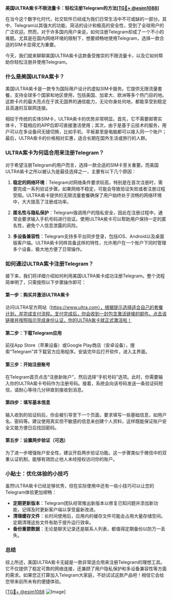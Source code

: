 **美国ULTRA紫卡不限流量卡：轻松注册Telegram的方法[[TG💪+ @esim1088](https://t.me/s/esim1088)]**

在当今这个数字化时代，社交软件已经成为我们日常生活中不可或缺的一部分。其中，Telegram以其强大的功能、简洁的设计和极高的安全性，受到了全球用户的广泛欢迎。然而，对于许多国内用户来说，如何注册Telegram却成了一个不小的难题。尤其是在国内网络环境的限制下，想要顺畅地使用Telegram，选择一款合适的SIM卡显得尤为重要。

今天，我们就来聊聊美国ULTRA紫卡这款备受推崇的不限流量卡，以及它如何帮助你轻松注册并使用Telegram。

### 什么是美国ULTRA紫卡？

美国ULTRA紫卡是一款专为国际用户设计的虚拟SIM卡服务。它提供无限流量套餐，支持全球多个国家和地区使用，包括美国、加拿大、欧洲等多个热门目的地。这款卡片的最大亮点在于其无国界的通信能力，无论你身处何地，都能享受到稳定且高速的互联网连接。

相较于传统的实体SIM卡，ULTRA紫卡的优势非常明显。首先，它不需要邮寄实体卡，下载相应的APP后即可直接激活使用；其次，由于是基于云技术的服务，用户可以在多设备间无缝切换，比如手机、平板甚至是电脑都可以接入同一个账户；最后，ULTRA紫卡的价格相对实惠，适合长期在国外生活或旅行的人群。

### ULTRA紫卡为何适合用来注册Telegram？

对于希望注册Telegram的用户而言，选择一款合适的SIM卡至关重要。而美国ULTRA紫卡之所以被认为是最佳选择之一，主要有以下几个原因：

1. **稳定的网络环境**：Telegram对网络条件要求较高，特别是在首次注册时，需要完成一系列验证步骤。如果网络不稳定，可能会导致验证失败或者注册过程受阻。ULTRA紫卡提供的无限流量套餐确保了用户始终处于流畅的网络环境中，大大提高了注册成功率。

2. **匿名性与隐私保护**：Telegram强调用户的隐私安全，因此在注册过程中，通常会要求输入手机号码进行验证。使用ULTRA紫卡可以帮助用户保持一定的匿名性，避免个人信息泄露的风险。

3. **多设备兼容性**：Telegram支持多平台同步登录，包括iOS、Android以及桌面版客户端。ULTRA紫卡同样具备这样的特性，允许用户在一个账户下同时管理多个设备，极大地方便了日常操作。

### 如何通过ULTRA紫卡注册Telegram？

接下来，我们将详细介绍如何利用美国ULTRA紫卡成功注册Telegram。整个流程简单明了，只需按照以下步骤操作即可：

#### 第一步：购买并激活ULTRA紫卡

访问ULTRA官方网站（https://www.ultra.com），根据提示选择适合自己的套餐计划，并完成支付流程。支付完成后，你会收到一封包含激活链接的邮件。点击该链接并按照指示完成身份认证，你的ULTRA紫卡就正式激活啦！

#### 第二步：下载Telegram应用

前往App Store（苹果设备）或Google Play商店（安卓设备），搜索“Telegram”并下载官方应用程序。安装完毕后打开软件，进入主界面。

#### 第三步：开始注册账号

在Telegram首页点击“注册新账户”，然后选择“手机号码”选项。此时，你需要输入你的ULTRA紫卡号码作为注册号码。接着，系统会向该号码发送一条验证码短信，请耐心等待几分钟直到接收到消息。

#### 第四步：填写基本信息

输入收到的验证码后，你会被引导至下一个页面，要求填写一些基础信息，如用户名、密码等。建议使用真实但不敏感的信息来创建个人资料，这样既能保证账户安全又能方便日后找回密码。

#### 第五步：设置两步验证（可选）

为了进一步增强账户安全性，建议开启两步验证功能。这一步骤类似于微信中的双重认证机制，能够有效防止他人未经授权访问你的账户。

### 小贴士：优化体验的小技巧

虽然ULTRA紫卡已经足够优秀，但在实际使用中还有一些小技巧可以让您的Telegram体验更加顺畅：

- **定期更新版本**：Telegram团队经常推出新版本以修复已知问题并添加新功能，记得及时更新客户端以享受最新改进。
- **清理缓存文件**：长时间使用后，应用内的缓存文件可能会占用大量存储空间。定期清理这些文件有助于提升运行效率。
- **备份重要数据**：无论是聊天记录还是联系人列表，都值得定期备份以防万一丢失。

### 总结

综上所述，美国ULTRA紫卡无疑是一款非常适合用来注册Telegram的理想工具。它不仅提供了稳定可靠的网络连接，还兼顾了用户隐私保护和多设备兼容性等方面的需求。如果您正打算加入Telegram大家庭，不妨试试这款产品吧！相信它会给您带来前所未有的便捷体验。

[[TG💪+ @esim1088](https://t.me/s/esim1088) ![Image](https://i.postimg.cc/4NQfJmqS/Snipaste-2025-05-13-00-14-12.png)]